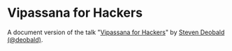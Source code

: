 # Vipassana for Hackers

A document version of the talk "[Vipassana for Hackers](https://www.youtube.com/watch?v=1BWYqHbF00c)" by [Steven Deobald (@deobald)](https://github.com/deobald).

